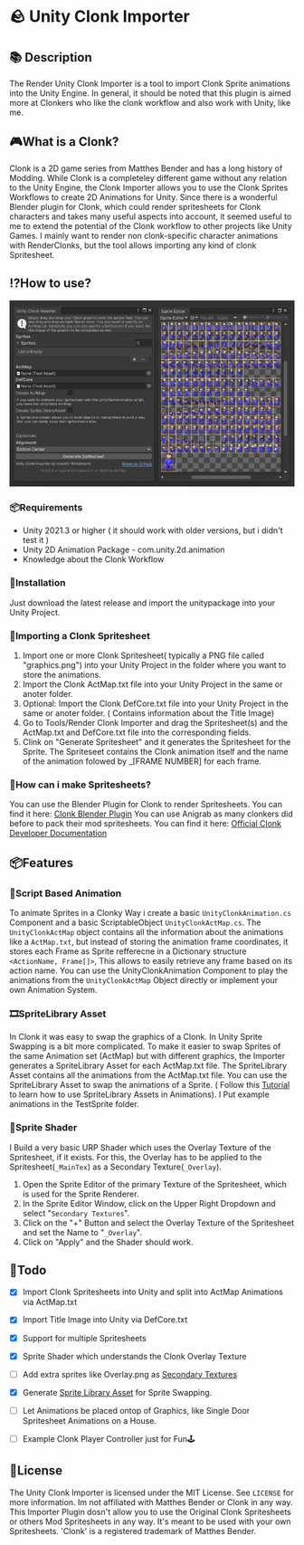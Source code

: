 # 🪨 Unity Clonk  Importer
## 📚 Description
The Render Unity Clonk Importer is a tool to import Clonk Sprite animations into the Unity Engine. In general, it should be noted that this plugin is aimed more at Clonkers who like the clonk workflow and also work with Unity, like me.
## 🎮What is a Clonk?
Clonk is a 2D game series from Matthes Bender and has a long history of Modding. While Clonk is a completeley different game without any relation to the Unity Engine, the Clonk Importer allows you to use the Clonk Sprites Workflows to create 2D Animations for Unity.
Since there is a wonderful Blender plugin for Clonk, which could render spritesheets for Clonk characters and takes many useful aspects into account, it seemed useful to me to extend the potential of the Clonk workflow to other projects like Unity Games. I mainly want to render non clonk-specific character animations with RenderClonks, but the tool allows importing any kind of clonk Spritesheet.

## ⁉️How to use?
![enter image description here](https://raw.githubusercontent.com/valentinwinkelmann/Clonk-Unity-Importer/main/GithubResources/Screenshot_01.png)
### 📦Requirements
- Unity 2021.3 or higher ( it should work with older versions, but i didn't test it )
- Unity 2D Animation Package - com.unity.2d.animation
- Knowledge about the Clonk Workflow
### 🔌Installation
Just download the latest release and import the unitypackage into your Unity Project.
### 💾Importing a Clonk Spritesheet
1. Import one or more Clonk Spritesheet( typically a PNG file called "graphics.png") into your Unity Project in the folder where you want to store the animations.
2. Import the Clonk ActMap.txt file into your Unity Project in the same or anoter folder.
3. Optional: Import the Clonk DefCore.txt file into your Unity Project in the same or anoter folder. ( Contains information about the Title Image)
4. Go to Tools/Render Clonk Importer and drag the Spritesheet(s) and the ActMap.txt and DefCore.txt file into the corresponding fields.
5. Clink on "Generate Spritesheet" and it generates the Spritesheet for the Sprite. The Spriteseet contains the Clonk animation itself and the name of the animation folowed by _[FRAME NUMBER] for each frame.
### 🎨How can i make Spritesheets?
You can use the Blender Plugin for Clonk to render Spritesheets. You can find it here: [Clonk Blender Plugin](https://github.com/RoboClonk/RenderClonkAddon)
You can use Anigrab as many clonkers did before to pack their mod spritesheets. You can find it here: [Official Clonk Developer Documentation](https://clonk.de/developer.php?lng=en)


## 📦Features
### 🎨Script Based Animation
To animate Sprites in a Clonky Way i create a basic `UnityClonkAnimation.cs` Component and a basic ScriptableObject `UnityClonkActMap.cs`. The `UnityClonkActMap` object contains all the information about the animations like a `ActMap.txt`, but instead of storing the animation frame coordinates, it stores each Frame as Sprite refferecne in a Dictionary structure `<ActionName, Frame[]>`, This allows to easily retrieve any frame based on its action name. You can use the UnityClonkAnimation Component to play the animations from the `UnityClonkActMap` Object directly or implement your own Animation System.

### 🎞️SpriteLibrary Asset
In Clonk it was easy to swap the graphics of a Clonk. In Unity Sprite Swapping is a bit more complicated. To make it easier to swap Sprites of the same Animation set (ActMap) but with different graphics, the Importer generates a SpriteLibrary Asset for each ActMap.txt file. The SpriteLibrary Asset contains all the animations from the ActMap.txt file. You can use the SpriteLibrary Asset to swap the animations of a Sprite. ( Follow this [Tutorial](https://www.youtube.com/watch?v=6mNak-mQZpc) to learn how to use SpriteLibrary Assets in Animations). I Put example animations in the TestSprite folder.

### 🔮Sprite Shader
I Build a very basic URP Shader which uses the Overlay Texture of the Spritesheet, if it exists. For this, the Overlay has to be applied to the Spritesheet(`_MainTex`) as a Secondary Texture(`_Overlay`).
1. Open the Sprite Editor of the primary Texture of the Spritesheet, which is used for the Sprite Renderer.
2. In the Sprite Editor Window, click on the Upper Right Dropdown and select "`Secondary Textures`".
3. Click on the "+" Button and select the Overlay Texture of the Spritesheet and set the Name to "`_Overlay`".
4. Click on "Apply" and the Shader should work.

## 🎯Todo
- [x] Import Clonk Spritesheets into Unity and split into ActMap Animations via ActMap.txt
- [x] Import Title Image into Unity via DefCore.txt
- [x] Support for multiple Spritesheets
- [X] Sprite Shader which understands the Clonk Overlay Texture
- [ ] Add extra sprites like Overlay.png as [Secondary Textures](https://docs.unity3d.com/Manual/SpriteEditor-SecondaryTextures.html)
- [X] Generate [Sprite Library Asset](https://docs.unity3d.com/Packages/com.unity.2d.animation@7.0/manual/SpriteSwapIntro.html) for Sprite Swapping.
- [ ] Let Animations be placed ontop of Graphics, like Single Door Spritesheet Animations on a House.
- [ ] Example Clonk Player Controller just for Fun🕹️



## 📃License
The Unity Clonk Importer is licensed under the MIT License. See `LICENSE` for more information.
Im not affiliated with Matthes Bender or Clonk in any way. This Importer Plugin dosn't allow you to use the Original Clonk Spritesheets or others Mod Spritesheets in any way. It's meant to be used with your own Spritesheets.
'Clonk' is a registered trademark of Matthes Bender.
